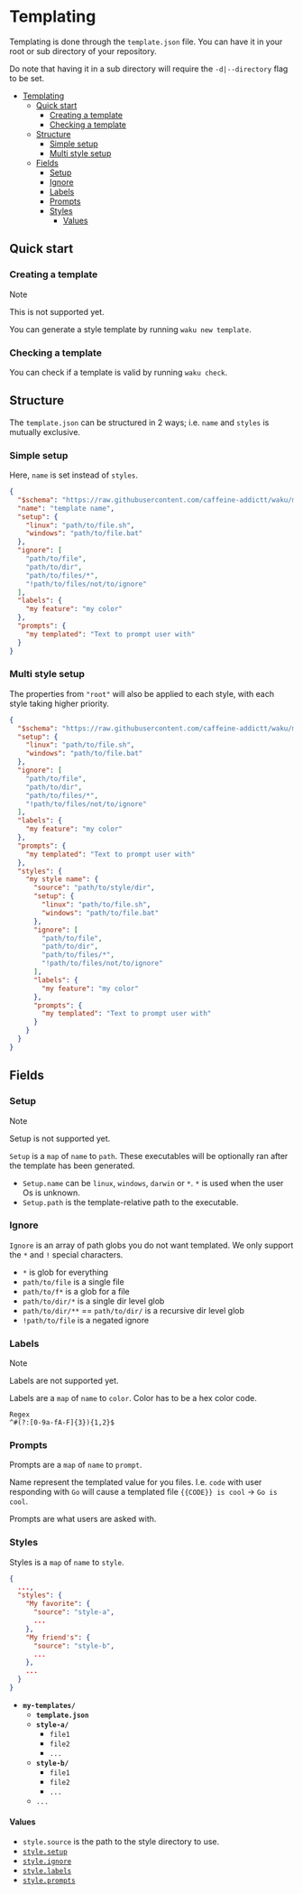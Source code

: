 # Templating

Templating is done through the `template.json` file.
You can have it in your root or sub directory of your
repository.

Do note that having it in a sub directory
will require the `-d|--directory` flag to be set.

<!-- prettier-ignore-start -->
<!--toc:start-->

- [Templating](#templating)
  - [Quick start](#quick-start)
    - [Creating a template](#creating-a-template)
    - [Checking a template](#checking-a-template)
  - [Structure](#structure)
    - [Simple setup](#simple-setup)
    - [Multi style setup](#multi-style-setup)
  - [Fields](#fields)
    - [Setup](#setup)
    - [Ignore](#ignore)
    - [Labels](#labels)
    - [Prompts](#prompts)
    - [Styles](#styles)
      - [Values](#values)

<!--toc:end-->
<!-- prettier-ignore-end -->

## Quick start

### Creating a template

> [!NOTE]
> This is not supported yet.

You can generate a style template by running `waku new template`.

### Checking a template

You can check if a template is valid by running `waku check`.

## Structure

The `template.json` can be structured in 2 ways;
i.e. `name` and `styles` is mutually exclusive.

### Simple setup

Here, `name` is set instead of `styles`.

```json
{
  "$schema": "https://raw.githubusercontent.com/caffeine-addictt/waku/main/schema.json",
  "name": "template name",
  "setup": {
    "linux": "path/to/file.sh",
    "windows": "path/to/file.bat"
  },
  "ignore": [
    "path/to/file",
    "path/to/dir",
    "path/to/files/*",
    "!path/to/files/not/to/ignore"
  ],
  "labels": {
    "my feature": "my color"
  },
  "prompts": {
    "my templated": "Text to prompt user with"
  }
}
```

### Multi style setup

The properties from `"root"` will also be applied
to each style, with each style taking higher priority.

```json
{
  "$schema": "https://raw.githubusercontent.com/caffeine-addictt/waku/main/schema.json",
  "setup": {
    "linux": "path/to/file.sh",
    "windows": "path/to/file.bat"
  },
  "ignore": [
    "path/to/file",
    "path/to/dir",
    "path/to/files/*",
    "!path/to/files/not/to/ignore"
  ],
  "labels": {
    "my feature": "my color"
  },
  "prompts": {
    "my templated": "Text to prompt user with"
  },
  "styles": {
    "my style name": {
      "source": "path/to/style/dir",
      "setup": {
        "linux": "path/to/file.sh",
        "windows": "path/to/file.bat"
      },
      "ignore": [
        "path/to/file",
        "path/to/dir",
        "path/to/files/*",
        "!path/to/files/not/to/ignore"
      ],
      "labels": {
        "my feature": "my color"
      },
      "prompts": {
        "my templated": "Text to prompt user with"
      }
    }
  }
}
```

## Fields

### Setup

> [!NOTE]
> Setup is not supported yet.

`Setup` is a `map` of `name` to `path`.
These executables will be optionally ran
after the template has been generated.

- `Setup.name` can be `linux`, `windows`, `darwin` or `*`.
  `*` is used when the user Os is unknown.
- `Setup.path` is the template-relative path to the executable.

### Ignore

`Ignore` is an array of path globs you do not want templated.
We only support the `*` and `!` special characters.

- `*` is glob for everything
- `path/to/file` is a single file
- `path/to/f*` is a glob for a file
- `path/to/dir/*` is a single dir level glob
- `path/to/dir/**` == `path/to/dir/` is a recursive dir level glob
- `!path/to/file` is a negated ignore

### Labels

> [!NOTE]
> Labels are not supported yet.

Labels are a `map` of `name` to `color`.
Color has to be a hex color code.

```text
Regex
^#(?:[0-9a-fA-F]{3}){1,2}$
```

### Prompts

Prompts are a `map` of `name` to `prompt`.

Name represent the templated value for you files.
I.e. `code` with user responding with `Go` will cause a
templated file `{{CODE}} is cool` -> `Go is cool`.

Prompts are what users are asked with.

### Styles

Styles is a `map` of `name` to `style`.

```json
{
  ...,
  "styles": {
    "My favorite": {
      "source": "style-a",
      ...
    },
    "My friend's": {
      "source": "style-b",
      ...
    },
    ...
  }
}
```

- **`my-templates/`**
  - **`template.json`**
  - **`style-a/`**
    - `file1`
    - `file2`
    - `...`
  - **`style-b/`**
    - `file1`
    - `file2`
    - `...`
  - `...`

#### Values

- `style.source` is the path to the style directory to use.
- [`style.setup`](#setup)
- [`style.ignore`](#ignore)
- [`style.labels`](#labels)
- [`style.prompts`](#prompts)
